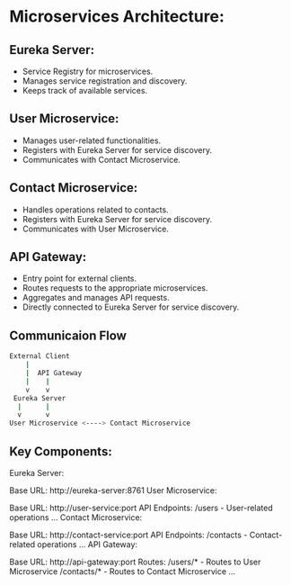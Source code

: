 ﻿# Microservices Architecture:

## Eureka Server:
- Service Registry for microservices.
- Manages service registration and discovery.
- Keeps track of available services.

## User Microservice:
- Manages user-related functionalities.
- Registers with Eureka Server for service discovery.
- Communicates with Contact Microservice.

## Contact Microservice:
- Handles operations related to contacts.
- Registers with Eureka Server for service discovery.
- Communicates with User Microservice.

## API Gateway:
- Entry point for external clients.
- Routes requests to the appropriate microservices.
- Aggregates and manages API requests.
- Directly connected to Eureka Server for service discovery.


## Communicaion Flow

```bash 
External Client
    |
    |  API Gateway
    |    |
    v    v
 Eureka Server
  |      |
  v      v
User Microservice <----> Contact Microservice
```

## Key Components:

Eureka Server:

Base URL: http://eureka-server:8761
User Microservice:

Base URL: http://user-service:port
API Endpoints:
/users - User-related operations
...
Contact Microservice:

Base URL: http://contact-service:port
API Endpoints:
/contacts - Contact-related operations
...
API Gateway:

Base URL: http://api-gateway:port
Routes:
/users/* - Routes to User Microservice
/contacts/* - Routes to Contact Microservice
...
